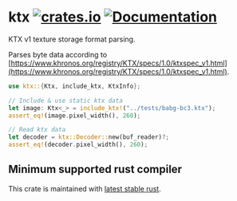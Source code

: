 ktx
[![crates.io](https://img.shields.io/crates/v/ktx.svg)](https://crates.io/crates/ktx)
[![Documentation](https://docs.rs/ktx/badge.svg)](https://docs.rs/ktx)
==========

KTX v1 texture storage format parsing.

Parses byte data according to [https://www.khronos.org/registry/KTX/specs/1.0/ktxspec_v1.html](https://www.khronos.org/registry/KTX/specs/1.0/ktxspec_v1.html).

```rust
use ktx::{Ktx, include_ktx, KtxInfo};

// Include & use static ktx data
let image: Ktx<_> = include_ktx!("../tests/babg-bc3.ktx");
assert_eq!(image.pixel_width(), 260);

// Read ktx data
let decoder = ktx::Decoder::new(buf_reader)?;
assert_eq!(decoder.pixel_width(), 260);
```

## Minimum supported rust compiler
This crate is maintained with [latest stable rust](https://gist.github.com/alexheretic/d1e98d8433b602e57f5d0a9637927e0c).
